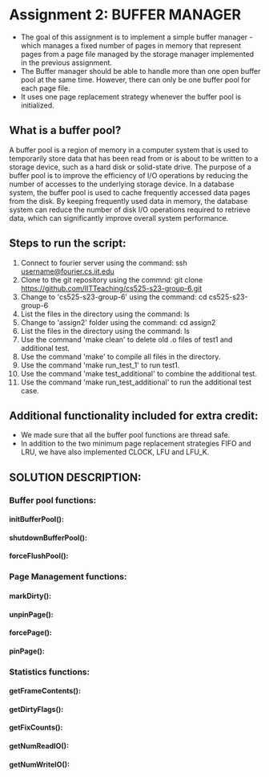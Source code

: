 # Assignment 2: BUFFER MANAGER

- The goal of this assignment is to implement a simple buffer manager - which manages a fixed number of pages in memory that represent pages from a page file managed by the storage manager implemented in the previous assignment. <br>
- The Buffer manager should be able to handle more than one open buffer pool at the same time. However, there can only be one buffer pool for each page file. <br>
- It uses one page replacement strategy whenever the buffer pool is initialized.

## What is a buffer pool?

A buffer pool is a region of memory in a computer system that is used to temporarily store data that has been read from or is about to be written to a storage device, such as a hard disk or solid-state drive. The purpose of a buffer pool is to improve the efficiency of I/O operations by reducing the number of accesses to the underlying storage device. 
In a database system, the buffer pool is used to cache frequently accessed data pages from the disk. By keeping frequently used data in memory, the database system can reduce the number of disk I/O operations required to retrieve data, which can significantly improve overall system performance.


## Steps to run the script:

1. Connect to fourier server using the command: ssh username@fourier.cs.iit.edu
2. Clone to the git repository using the commnd: git clone https://github.com/IITTeaching/cs525-s23-group-6.git
3. Change to 'cs525-s23-group-6' using the command: cd cs525-s23-group-6
4. List the files in the directory using the command: ls
5. Change to 'assign2' folder using the command: cd assign2
6. List the files in the directory using the command: ls
7. Use the command 'make clean' to delete old .o files of test1 and additional test.
8. Use the command 'make' to compile all files in the directory.
9. Use the command 'make run_test_1' to run test1.
10. Use the command 'make test_additional' to combine the additional test.
11. Use the command 'make run_test_additional' to run the additional test case.



## Additional functionality included for extra credit:

- We made sure that all the buffer pool functions are thread safe.
- In addition to the two minimum page replacement strategies FIFO and LRU, we have also implemented CLOCK, LFU and LFU_K.

## SOLUTION DESCRIPTION:

### Buffer pool functions:

#### initBufferPool():
#### shutdownBufferPool():
#### forceFlushPool():

### Page Management functions:

#### markDirty():
#### unpinPage():
#### forcePage():
#### pinPage():


### Statistics functions:

#### getFrameContents():
#### getDirtyFlags():
#### getFixCounts():
#### getNumReadIO():
#### getNumWriteIO():



